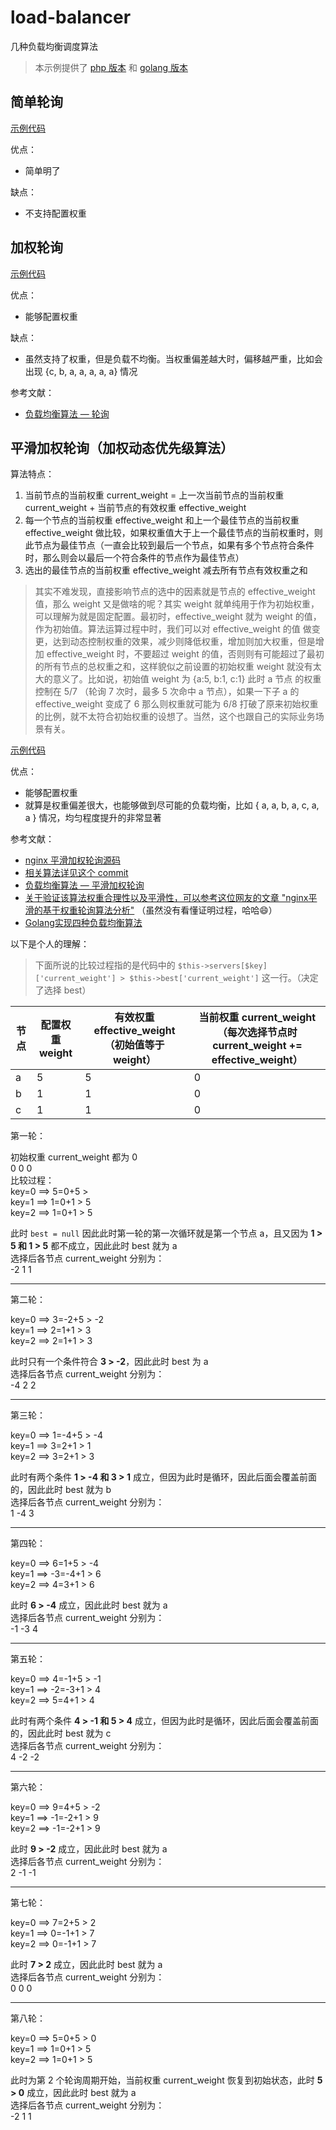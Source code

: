 # load-balancer

几种负载均衡调度算法

> 本示例提供了 [php 版本](./php/Robin) 和 [golang 版本](./golang/robin)

## 简单轮询

[示例代码](./php/Robin/SimpleRoundRobin.php)

优点：
- 简单明了

缺点：
- 不支持配置权重

## 加权轮询

[示例代码](./php/Robin/WeightedRoundRobin.php)

优点：
- 能够配置权重  

缺点：
- 虽然支持了权重，但是负载不均衡。当权重偏差越大时，偏移越严重，比如会出现 {c, b, a, a, a, a, a} 情况

参考文献：

- [负载均衡算法 — 轮询](https://www.fanhaobai.com/2018/11/load-balance-round-robin.html)

## 平滑加权轮询（加权动态优先级算法）

算法特点：  
1. 当前节点的当前权重 current_weight = 上一次当前节点的当前权重 current_weight + 当前节点的有效权重 effective_weight
2. 每一个节点的当前权重 effective_weight 和上一个最佳节点的当前权重 effective_weight 做比较，如果权重值大于上一个最佳节点的当前权重时，则此节点为最佳节点（一直会比较到最后一个节点，如果有多个节点符合条件时，那么则会以最后一个符合条件的节点作为最佳节点）
3. 选出的最佳节点的当前权重 effective_weight 减去所有节点有效权重之和

> 其实不难发现，直接影响节点的选中的因素就是节点的 effective_weight 值，那么 weight 又是做啥的呢？其实 weight 就单纯用于作为初始权重，可以理解为就是固定配置。最初时，effective_weight 就为 weight 的值，作为初始值。算法运算过程中时，我们可以对 effective_weight 的值
> 做变更，达到动态控制权重的效果，减少则降低权重，增加则加大权重，但是增加 effective_weight 时，不要超过 weight 的值，否则则有可能超过了最初的所有节点的总权重之和，这样貌似之前设置的初始权重 weight 就没有太大的意义了。比如说，初始值 weight 为 {a:5, b:1, c:1} 此时 a 节点
> 的权重控制在 5/7 （轮询 7 次时，最多 5 次命中 a 节点），如果一下子 a 的 effective_weight 变成了 6 那么则权重就可能为 6/8 打破了原来初始权重的比例，就不太符合初始权重的设想了。当然，这个也跟自己的实际业务场景有关。

[示例代码](./php/Robin/SmoothWeightedRoundRobin.php)

优点：
- 能够配置权重
- 就算是权重偏差很大，也能够做到尽可能的负载均衡，比如 { a, a, b, a, c, a, a } 情况，均匀程度提升的非常显著

参考文献：

- [nginx 平滑加权轮询源码](https://github.com/nginx/nginx/blob/master/src/http/ngx_http_upstream_round_robin.c#L522)
- [相关算法详见这个 commit](https://github.com/phusion/nginx/commit/27e94984486058d73157038f7950a0a36ecc6e35)
- [负载均衡算法 — 平滑加权轮询](https://www.fanhaobai.com/2018/12/load-balance-smooth-weighted-round-robin.html)
- [关于验证该算法权重合理性以及平滑性，可以参考这位网友的文章 "nginx平滑的基于权重轮询算法分析"](https://tenfy.cn/2018/11/12/smooth-weighted-round-robin/) （虽然没有看懂证明过程，哈哈😄）
- [Golang实现四种负载均衡算法](https://juejin.cn/post/6871169933150486542)

以下是个人的理解：  

> 下面所说的比较过程指的是代码中的 `$this->servers[$key]['current_weight'] > $this->best['current_weight']` 这一行。（决定了选择 best）


| 节点  | 配置权重 weight | 有效权重 effective_weight（初始值等于 weight） | 当前权重 current_weight （每次选择节点时 current_weight += effective_weight） |
|-----|----------------------------|-------------------------------------|------------------------------------------------------------------|
| a   | 5                          | 5                                   | 0                                                                | 
| b | 1                          | 1                                   | 0                                                                | 
| c | 1                          | 1                                   | 0                                                                |

第一轮：

初始权重 current_weight 都为 0  
0  0  0  
比较过程：  
key=0 ==> 5=0+5 >    
key=1 ==> 1=0+1 > 5  
key=2 ==> 1=0+1 > 5  

此时 `best = null` 因此此时第一轮的第一次循环就是第一个节点 a，且又因为 **1 > 5 和 1 > 5** 都不成立，因此此时 best 就为 a  
选择后各节点 current_weight 分别为：   
-2  1  1

---

第二轮：

key=0 ==> 3=-2+5 > -2  
key=1 ==> 2=1+1  > 3  
key=2 ==> 2=1+1  > 3    

此时只有一个条件符合 **3 > -2**，因此此时 best 为 a  
选择后各节点 current_weight 分别为：   
-4  2  2  

---

第三轮：

key=0 ==> 1=-4+5 > -4  
key=1 ==> 3=2+1  > 1  
key=2 ==> 3=2+1  > 3  

此时有两个条件 **1 > -4 和 3 > 1** 成立，但因为此时是循环，因此后面会覆盖前面的，因此此时 best 就为 b  
选择后各节点 current_weight 分别为：  
1  -4  3  

---

第四轮：

key=0 ==> 6=1+5   > -4  
key=1 ==> -3=-4+1 > 6  
key=2 ==> 4=3+1   > 6  

此时 **6 > -4** 成立，因此此时 best 就为 a  
选择后各节点 current_weight 分别为：  
-1  -3  4  

---

第五轮：

key=0 ==> 4=-1+5  > -1  
key=1 ==> -2=-3+1 > 4  
key=2 ==> 5=4+1   > 4  

此时有两个条件 **4 > -1 和 5 > 4** 成立，但因为此时是循环，因此后面会覆盖前面的，因此此时 best 就为 c  
选择后各节点 current_weight 分别为：   
4  -2  -2  

---

第六轮：

key=0 ==> 9=4+5 > -2  
key=1 ==> -1=-2+1 > 9  
key=2 ==> -1=-2+1 > 9  

此时 **9 > -2** 成立，因此此时 best 就为 a   
选择后各节点 current_weight 分别为：  
2  -1  -1  

---

第七轮：

key=0 ==> 7=2+5 > 2  
key=1 ==> 0=-1+1 > 7  
key=2 ==> 0=-1+1 > 7  

此时 **7 > 2** 成立，因此此时 best 就为 a  
选择后各节点 current_weight 分别为：  
0  0  0  

---

第八轮：

key=0 ==> 5=0+5 > 0  
key=1 ==> 1=0+1 > 5  
key=2 ==> 1=0+1 > 5  

此时为第 2 个轮询周期开始，当前权重 current_weight 恢复到初始状态，此时 **5 > 0** 成立，因此此时 best 就为 a  
选择后各节点 current_weight 分别为：  
-2  1  1   
